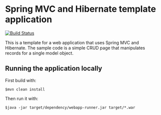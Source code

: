 # Spring MVC and Hibernate template application

[![Build Status](https://secure.travis-ci.org/toamitkumar/heroku-test.png)](http://travis-ci.org/toamitkumar/heroku-test)

This is a template for a web application that uses Spring MVC and Hibernate. The sample code is a simple CRUD page that manipulates records for a single model object.

## Running the application locally

First build with:

    $mvn clean install

Then run it with:

    $java -jar target/dependency/webapp-runner.jar target/*.war

